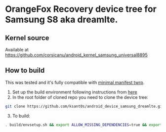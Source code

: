 # OrangeFox Recovery device tree for Samsung S8 aka dreamlte.

## Kernel source 
Available at https://github.com/corsicanu/android_kernel_samsung_universal8895

## How to build
This was tested and it's fully compatible with [minimal manifest twrp](https://github.com/minimal-manifest-twrp/platform_manifest_twrp_omni).
1. Set up the build environment following instructions from [here](https://wiki.orangefox.tech/en/dev/building)
2. In the root folder of cloned repo you need to clone the device tree:
```bash
git clone https://github.com/ksant0s/android_device_samsung_dreamlte.git -b fox-9.0_R11.1 device/samsung/dreamlte
```
3. To build:
```bash
. build/envsetup.sh && export ALLOW_MISSING_DEPENDENCIES=true && export FOX_USE_TWRP_RECOVERY_IMAGE_BUILDER=1 && export LC_ALL="C" && lunch omni_dreamlte-eng && mka recoveryimage -j128
```

